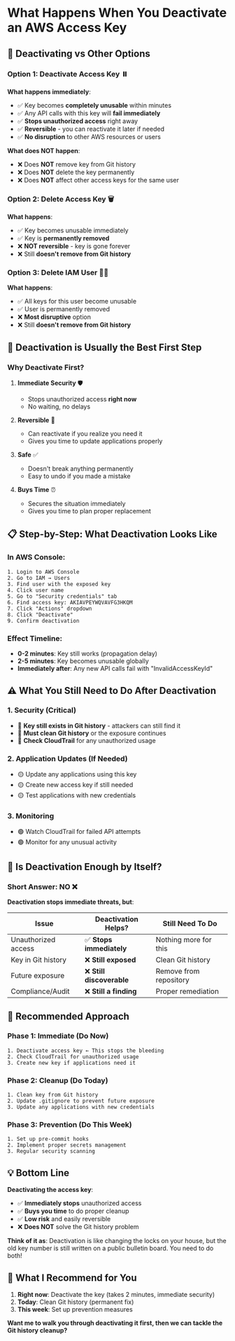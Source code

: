 # What Happens When You Deactivate an AWS Access Key

## 🔑 **Deactivating vs Other Options**

### **Option 1: Deactivate Access Key** ⏸️

**What happens immediately**:
- ✅ Key becomes **completely unusable** within minutes
- ✅ Any API calls with this key will **fail immediately**
- ✅ **Stops unauthorized access** right away
- ✅ **Reversible** - you can reactivate it later if needed
- ✅ **No disruption** to other AWS resources or users

**What does NOT happen**:
- ❌ Does **NOT** remove key from Git history
- ❌ Does **NOT** delete the key permanently
- ❌ Does **NOT** affect other access keys for the same user

### **Option 2: Delete Access Key** 🗑️

**What happens**:
- ✅ Key becomes unusable immediately
- ✅ Key is **permanently removed**
- ❌ **NOT reversible** - key is gone forever
- ❌ Still **doesn't remove from Git history**

### **Option 3: Delete IAM User** 👤❌

**What happens**:
- ✅ All keys for this user become unusable
- ✅ User is permanently removed
- ❌ **Most disruptive** option
- ❌ Still **doesn't remove from Git history**

## 🎯 **Deactivation is Usually the Best First Step**

### **Why Deactivate First?**

1. **Immediate Security** 🛡️
   - Stops unauthorized access **right now**
   - No waiting, no delays

2. **Reversible** 🔄
   - Can reactivate if you realize you need it
   - Gives you time to update applications properly

3. **Safe** ✅
   - Doesn't break anything permanently
   - Easy to undo if you made a mistake

4. **Buys Time** ⏰
   - Secures the situation immediately
   - Gives you time to plan proper replacement

## 📋 **Step-by-Step: What Deactivation Looks Like**

### **In AWS Console**:
```
1. Login to AWS Console
2. Go to IAM → Users
3. Find user with the exposed key
4. Click user name
5. Go to "Security credentials" tab
6. Find access key: AKIAVPEYWQVAVFG3HKQM
7. Click "Actions" dropdown
8. Click "Deactivate"
9. Confirm deactivation
```

### **Effect Timeline**:
- **0-2 minutes**: Key still works (propagation delay)
- **2-5 minutes**: Key becomes unusable globally
- **Immediately after**: Any new API calls fail with "InvalidAccessKeyId"

## ⚠️ **What You Still Need to Do After Deactivation**

### **1. Security (Critical)**
- 🔴 **Key still exists in Git history** - attackers can still find it
- 🔴 **Must clean Git history** or the exposure continues
- 🔴 **Check CloudTrail** for any unauthorized usage

### **2. Application Updates (If Needed)**
- 🟡 Update any applications using this key
- 🟡 Create new access key if still needed
- 🟡 Test applications with new credentials

### **3. Monitoring**
- 🟢 Watch CloudTrail for failed API attempts
- 🟢 Monitor for any unusual activity

## 🤔 **Is Deactivation Enough by Itself?**

### **Short Answer: NO** ❌

**Deactivation stops immediate threats, but**:

| Issue | Deactivation Helps? | Still Need To Do |
|-------|-------------------|------------------|
| Unauthorized access | ✅ **Stops immediately** | Nothing more for this |
| Key in Git history | ❌ **Still exposed** | Clean Git history |
| Future exposure | ❌ **Still discoverable** | Remove from repository |
| Compliance/Audit | ❌ **Still a finding** | Proper remediation |

## 🎯 **Recommended Approach**

### **Phase 1: Immediate (Do Now)**
```
1. Deactivate access key ← This stops the bleeding
2. Check CloudTrail for unauthorized usage
3. Create new key if applications need it
```

### **Phase 2: Cleanup (Do Today)**
```
1. Clean key from Git history
2. Update .gitignore to prevent future exposure
3. Update any applications with new credentials
```

### **Phase 3: Prevention (Do This Week)**
```
1. Set up pre-commit hooks
2. Implement proper secrets management
3. Regular security scanning
```

## 💡 **Bottom Line**

**Deactivating the access key**:
- ✅ **Immediately stops** unauthorized access
- ✅ **Buys you time** to do proper cleanup
- ✅ **Low risk** and easily reversible
- ❌ **Does NOT** solve the Git history problem

**Think of it as**: Deactivation is like changing the locks on your house, but the old key number is still written on a public bulletin board. You need to do both!

## 🚀 **What I Recommend for You**

1. **Right now**: Deactivate the key (takes 2 minutes, immediate security)
2. **Today**: Clean Git history (permanent fix)
3. **This week**: Set up prevention measures

**Want me to walk you through deactivating it first, then we can tackle the Git history cleanup?**
